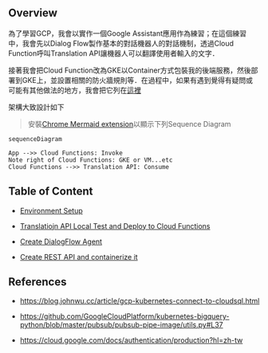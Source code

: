 ## Overview

為了學習GCP，我會以實作一個Google Assistant應用作為練習；在這個練習中，我會先以Dialog Flow製作基本的對話機器人的對話機制，透過Cloud Function呼叫Translation API讓機器人可以翻譯使用者輸入的文字．

接著我會把Cloud Function改為GKE以Container方式包裝我的後端服務，然後部署到GKE上，並設置相關的防火牆規則等．在過程中，如果有遇到覺得有疑問或可能有其他做法的地方，我會把它列在[這裡](./to-be-investigated.md)

架構大致設計如下

>安裝[Chrome Mermaid extension](https://chrome.google.com/webstore/detail/mermaid-diagrams/phfcghedmopjadpojhmmaffjmfiakfil)以顯示下列Sequence Diagram


```mermaid
sequenceDiagram

App -->> Cloud Functions: Invoke
Note right of Cloud Functions: GKE or VM...etc
Cloud Functions -->> Translation API: Consume
```

##  Table of Content

-   [Environment Setup](doc/env-setup.md)

-   [Translatiojn API Local Test and Deploy to Cloud Functions](doc/dgflow-cloud-functions.md)

-   [Create DialogFlow Agent](doc/dgflow-create-agent.md)

-   [Create REST API and containerize it](doc/dgflow-rest-api.md)

## References

-   https://blog.johnwu.cc/article/gcp-kubernetes-connect-to-cloudsql.html

-   https://github.com/GoogleCloudPlatform/kubernetes-bigquery-python/blob/master/pubsub/pubsub-pipe-image/utils.py#L37

-   https://cloud.google.com/docs/authentication/production?hl=zh-tw

